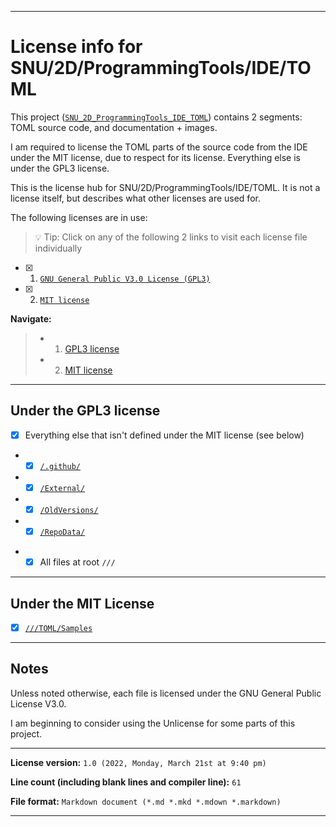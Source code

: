

***

# License info for SNU/2D/ProgrammingTools/IDE/TOML

This project ([`SNU_2D_ProgrammingTools_IDE_TOML`](https://github.com/seanpm2001/SNU_2D_ProgrammingTools_IDE_TOML/)) contains 2 segments: TOML source code, and documentation + images.

I am required to license the TOML parts of the source code from the IDE under the MIT license, due to respect for its license. Everything else is under the GPL3 license.

This is the license hub for SNU/2D/ProgrammingTools/IDE/TOML. It is not a license itself, but describes what other licenses are used for.

The following licenses are in use:

> 💡 Tip: Click on any of the following 2 links to visit each license file individually

- [x] 1. [`GNU General Public V3.0 License (GPL3)`](/LICENSE-GPL3.txt)
- [x] 2. [`MIT license`](/LICENSE-MIT.txt)

**Navigate:**

> * 1. [GPL3 license](#Under-the-GPL3-license)
> * 2. [MIT license](#Under-the-MIT-license)

***

## Under the GPL3 license

- [x] Everything else that isn't defined under the MIT license (see below)
- - [x] [`/.github/`](/.github/)
- - [X] [`/External/`](/External/)
- - [X] [`/OldVersions/`](/OldVersions/)
- - [X] [`/RepoData/`](/RepoData/)
* - [x] All files at root `///`

***

## Under the MIT License

- [x] [`///TOML/Samples`](/TOML/Samples)

***

## Notes

Unless noted otherwise, each file is licensed under the GNU General Public License V3.0.

I am beginning to consider using the Unlicense for some parts of this project.

***

<!-- **This document is incomplete** !-->

**License version:** `1.0 (2022, Monday, March 21st at 9:40 pm)`

**Line count (including blank lines and compiler line):** `61`

**File format:** `Markdown document (*.md *.mkd *.mdown *.markdown)`

***
